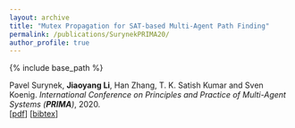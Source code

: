 ```yaml
---
layout: archive
title: "Mutex Propagation for SAT-based Multi-Agent Path Finding"
permalink: /publications/SurynekPRIMA20/
author_profile: true
---
```


{% include base_path %}
                  
Pavel Surynek, **Jiaoyang Li**, Han Zhang, T. K. Satish Kumar and Sven Koenig.
<i>International Conference on Principles and Practice of Multi-Agent Systems (**PRIMA**)</i>, 2020.          
[[pdf](https://jiaoyang-li.github.io/files/2020-PRIMA.pdf)] 
[<a href="javascript:void(0)" onclick="(function(target, id) { if ($('#' + id).css('display') == 'block') { $('#' + id).hide('fast'); $(target).text('bibtex') } else { $('#' + id).show('fast'); $(target).text('bibtex▲') } })(this, 'bibtex-SurynekPRIMA20');">bibtex</a>]
<div id="bibtex-SurynekPRIMA20" style="display:none">
<pre>@inproceedings{SurynekPRIMA20,
  author    = {Pavel Surynek and Jiaoyang Li and Han Zhang and T. K. Satish Kumar and Sven Koenig},
  title     = {Mutex Propagation for {SAT}-based Multi-Agent Path Finding},
  booktitle = {Proceedings of the International Conference on Principles and Practice of Multi-Agent Systems (PRIMA)},
  year      = {2020}
}
</pre></div> 
     
         
